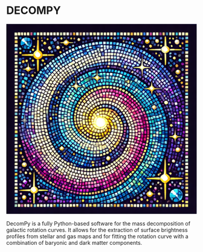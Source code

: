 # DECOMPY

<img src="https://github.com/fvro/decompy/blob/master/logo/decompy.png" width="750">

DecomPy is a fully Python-based software for the mass decomposition of galactic rotation curves. It allows for the extraction of surface brightness profiles from stellar and gas maps and for fitting the rotation curve with a combination of baryonic and dark matter components.
